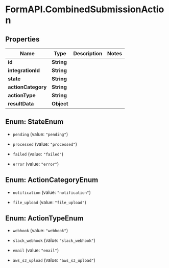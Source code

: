 # FormAPI.CombinedSubmissionAction

## Properties
Name | Type | Description | Notes
------------ | ------------- | ------------- | -------------
**id** | **String** |  | 
**integrationId** | **String** |  | 
**state** | **String** |  | 
**actionCategory** | **String** |  | 
**actionType** | **String** |  | 
**resultData** | **Object** |  | 


<a name="StateEnum"></a>
## Enum: StateEnum


* `pending` (value: `"pending"`)

* `processed` (value: `"processed"`)

* `failed` (value: `"failed"`)

* `error` (value: `"error"`)




<a name="ActionCategoryEnum"></a>
## Enum: ActionCategoryEnum


* `notification` (value: `"notification"`)

* `file_upload` (value: `"file_upload"`)




<a name="ActionTypeEnum"></a>
## Enum: ActionTypeEnum


* `webhook` (value: `"webhook"`)

* `slack_webhook` (value: `"slack_webhook"`)

* `email` (value: `"email"`)

* `aws_s3_upload` (value: `"aws_s3_upload"`)




